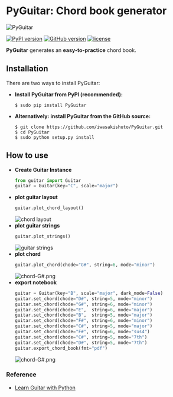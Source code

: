 # PyGuitar: Chord book generator

![PyGuitar](https://github.com/iwasakishuto/PyGuitar/blob/master/image/pyguitar.png?raw=true)

[![PyPI version](https://badge.fury.io/py/PyGuitar.svg)](https://pypi.org/project/PyGuitar/)
[![GitHub version](https://badge.fury.io/py/PyGuitar.svg)](https://github.com/iwasakishuto/PyGuitar)
[![license](https://img.shields.io/github/license/mashape/apistatus.svg?maxAge=2592000)](https://github.com/iwasakishuto/PyGuitar/blob/gh-pages/LICENSE)

**PyGuitar** generates an **easy-to-practice** chord book.

## Installation

There are two ways to install PyGuitar:

- **Install PyGuitar from PyPI (recommended):**
    ```
    $ sudo pip install PyGuitar
    ```
- **Alternatively: install PyGuitar from the GitHub source:**
    ```
    $ git clone https://github.com/iwasakishuto/PyGuitar.git
    $ cd PyGuitar
    $ sudo python setup.py install
    ```

## How to use

- **Create Guitar Instance**
    ```python
    from guitar import Guitar
    guitar = Guitar(key="C", scale="major")
    ```
- **plot guitar layout**
    ```python
    guitar.plot_chord_layout()
    ```
    ![chord layout](https://github.com/iwasakishuto/PyGuitar/blob/master/image/chord-layout.png?raw=true)
- **plot guitar strings**
  ```python
  guitar.plot_strings()
  ```
  ![guitar strings](https://github.com/iwasakishuto/PyGuitar/blob/master/image/guitar-strings.png?raw=true)
- **plot chord**
  ```python
  guitar.plot_chord(chode="G#", string=6, mode="minor")
  ```
  ![chord-G#.png](https://github.com/iwasakishuto/PyGuitar/blob/master/image/chord-sample.png?raw=true)
- **export notebook**
  ```python
  guitar = Guitar(key="B", scale="major", dark_mode=False)
  guitar.set_chord(chode="D#", string=5, mode="minor")
  guitar.set_chord(chode="G#", string=6, mode="minor")
  guitar.set_chord(chode="E",  string=6, mode="major")
  guitar.set_chord(chode="B",  string=5, mode="major")
  guitar.set_chord(chode="F#", string=6, mode="minor")
  guitar.set_chord(chode="C#", string=5, mode="major")
  guitar.set_chord(chode="F#", string=6, mode="sus4")
  guitar.set_chord(chode="C#", string=5, mode="7th")
  guitar.set_chord(chode="D#", string=5, mode="7th")
  guitar.export_chord_book(fmt="pdf")
  ```
  ![chord-G#.png](https://github.com/iwasakishuto/PyGuitar/blob/master/image/chordbook-sample.png?raw=true)

### Reference

- [Learn Guitar with Python](https://medium.com/better-programming/how-to-learn-guitar-with-python-978a1896a47)
